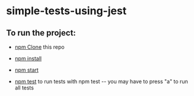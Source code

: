 # simple-tests-using-jest

## To run the project:

- [npm Clone](#npm-Clone) this repo

-  [npm install](#npm-install)
 
 - [npm start](#npm-start)

-  [npm test](#npm-test) to run tests with npm test -- you may have to press "a" to run all tests


